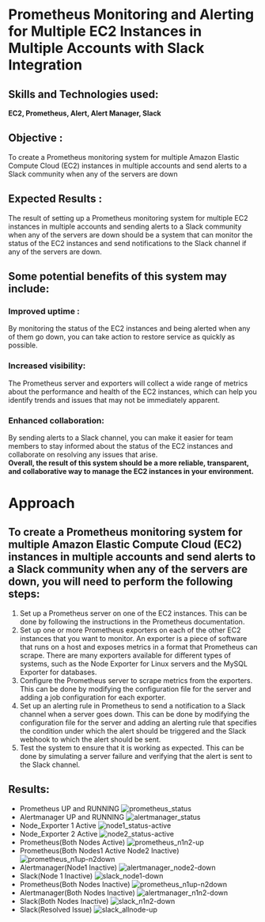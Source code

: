 # Prometheus Monitoring and Alerting for Multiple EC2 Instances in Multiple Accounts with Slack Integration
## Skills and Technologies used:
**EC2, Prometheus, Alert, Alert Manager, Slack**
## Objective :
To create a Prometheus monitoring system for multiple Amazon Elastic Compute Cloud (EC2) instances in multiple accounts and send alerts to a Slack community when any of the servers are down

## Expected Results : 
The result of setting up a Prometheus monitoring system for multiple EC2 instances in multiple accounts and sending alerts to a Slack community when any of the servers are down should be a system that can monitor the status of the EC2 instances and send notifications to the Slack channel if any of the servers are down.

## Some potential benefits of this system may include: 
### Improved uptime :
By monitoring the status of the EC2 instances and being alerted when any of them go down, you can take action to restore service as quickly as possible. 
### Increased visibility:
The Prometheus server and exporters will collect a wide range of metrics about the performance and health of the EC2 instances, which can help you identify trends and issues that may not be immediately apparent. 
### Enhanced collaboration:
By sending alerts to a Slack channel, you can make it easier for team members to stay informed about the status of the EC2 instances and collaborate on resolving any issues that arise. 
<br>**Overall, the result of this system should be a more reliable, transparent, and collaborative way to manage the EC2 instances in your environment.**<br/>
# Approach
## To create a Prometheus monitoring system for multiple Amazon Elastic Compute Cloud (EC2) instances in multiple accounts and send alerts to a Slack community when any of the servers are down, you will need to perform the following steps:
1. Set up a Prometheus server on one of the EC2 instances. This can be done by following the instructions in the Prometheus documentation.
2. Set up one or more Prometheus exporters on each of the other EC2 instances that you want to monitor. An exporter is a piece of software that runs on a host and exposes metrics in a format that Prometheus can scrape. There are many exporters available for different types of systems, such as the Node Exporter for Linux servers and the MySQL Exporter for databases.
3. Configure the Prometheus server to scrape metrics from the exporters. This can be done by modifying the configuration file for the server and adding a job configuration for each exporter.
4. Set up an alerting rule in Prometheus to send a notification to a Slack channel when a server goes down. This can be done by modifying the configuration file for the server and adding an alerting rule that specifies the condition under which the alert should be triggered and the Slack webhook to which the alert should be sent.
5. Test the system to ensure that it is working as expected. This can be done by simulating a server failure and verifying that the alert is sent to the Slack channel.
## Results:
+ Prometheus UP and RUNNING
 ![prometheus_status](https://github.com/bnaikwad88/Prometheus-Slack/assets/116859424/6df3e868-586b-4f60-9343-aa79a96d2b41)
+ Alertmanager UP and RUNNING
 ![alertmanager_status](https://github.com/bnaikwad88/Prometheus-Slack/assets/116859424/69ef6453-ff05-44be-99c8-38a1af41a622)
+ Node_Exporter 1 Active
 ![node1_status-active](https://github.com/bnaikwad88/Prometheus-Slack/assets/116859424/0d32f992-bf9e-4c61-be0d-9b00bcbb6db6)
+ Node_Exporter 2 Active
 ![node2_status-active](https://github.com/bnaikwad88/Prometheus-Slack/assets/116859424/95dc6704-6a63-4f85-8e7c-ba7763ed201f)
+ Prometheus(Both Nodes Active)
 ![prometheus_n1n2-up](https://github.com/bnaikwad88/Prometheus-Slack/assets/116859424/b35e92c1-55cc-40d5-99b4-7e1a205bbc30)
+ Prometheus(Both Nodes1 Active Node2 Inactive)
 ![prometheus_n1up-n2down](https://github.com/bnaikwad88/Prometheus-Slack/assets/116859424/9f9d0bae-dda6-490e-853f-6b5012caf429)
+ Alertmanager(Node1 Inactive)
 ![alertmanager_node2-down](https://github.com/bnaikwad88/Prometheus-Slack/assets/116859424/f83c6aa6-58c6-4143-8ad8-28ac0f4dac7f)
+ Slack(Node 1 Inactive)
 ![slack_node1-down](https://github.com/bnaikwad88/Prometheus-Slack/assets/116859424/c0a65437-4c07-46d7-8e4c-e9d0955ffe48)
+ Prometheus(Both Nodes Inactive)
 ![prometheus_n1up-n2down](https://github.com/bnaikwad88/Prometheus-Slack/assets/116859424/6b7f7f7f-6d12-45ea-9563-4cba7bb1dc9b)
+ Alertmanager(Both Nodes Inactive)
 ![alertmanager_n1n2-down](https://github.com/bnaikwad88/Prometheus-Slack/assets/116859424/c6b3259e-353e-4f9d-87e5-f573f3cfcf18)
+ Slack(Both Nodes Inactive)
 ![slack_n1n2-down](https://github.com/bnaikwad88/Prometheus-Slack/assets/116859424/77064650-3ee0-45a4-9feb-4a3d505cae45)
+ Slack(Resolved Issue)
 ![slack_allnode-up](https://github.com/bnaikwad88/Prometheus-Slack/assets/116859424/805e078f-74b9-46d4-a22f-8ffd57680edf)



